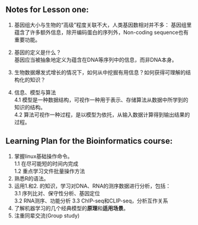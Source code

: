 
## Notes for Lesson one:  
1. 基因组大小与生物的“高级”程度关联不大，人类基因数相对并不多：
	基因组里蕴含了许多额外信息，除开编码蛋白的序列外，Non-coding sequence也有重要功能。      
3. 基因的定义是什么？    
    基因应当被抽象地定义为蕴含在DNA等序列中的信息，而非DNA本身。    
       
3. 生物数据爆发式增长的情况下，如何从中挖掘有用信息？如何获得可理解的结构化的知识？        
4. 信息、模型与算法       
	4.1 模型是一种数据结构，可视作一种用于表示、存储算法从数据中所学到的知识的结构。        
	4.2 算法可视作一种过程，是以模型为依托，从输入数据计算得到输出结果的过程。          
    
    
## Learning Plan for the Bioinformatics course:   
1. 掌握linux基础操作命令。    
	1.1 在尽可能短的时间内完成    
	1.2 重点学习文件批量操作方法     
2. 熟悉R的语法。   
3. 运用1.和2. 的知识，学习对DNA、RNA的测序数据进行分析，包括：    
	3.1 序列比对、保守性分析、基因定位    
	3.2 RNA测序、功能分析
	3.3 ChIP-seq和CLIP-seq，分析互作关系   
4. 了解机器学习的几个经典模型的**原理**和**适用场景**。   
5. 注重同辈交流(Group study)    
